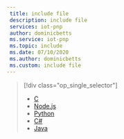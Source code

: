 ```yaml
---
 title: include file
 description: include file
 services: iot-pnp
 author: dominicbetts
 ms.service: iot-pnp
 ms.topic: include
 ms.date: 07/10/2020
 ms.author: dominicbetts
 ms.custom: include file
---
```


> [!div class="op_single_selector"]
> * [C](../articles/iot-pnp/tutorial-multiple-components-c.md)
> * [Node.js](../articles/iot-pnp/tutorial-multiple-components-node.md)
> * [Python](../articles/iot-pnp/tutorial-multiple-components-python.md)
> * [C#](../articles/iot-pnp/tutorial-multiple-components-csharp.md)
> * [Java](../articles/iot-pnp/tutorial-multiple-components-java.md)
